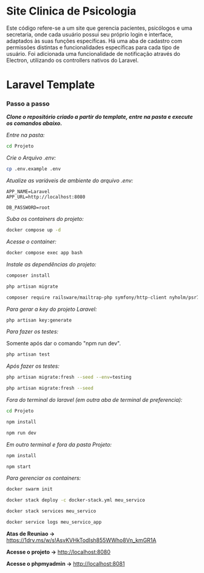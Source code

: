# Site Clinica de Psicologia
Este código refere-se a um site que gerencia pacientes, psicólogos e uma secretaria, onde cada usuário possui seu próprio login e interface, adaptados às suas funções específicas. Há uma aba de cadastro com permissões distintas e funcionalidades específicas para cada tipo de usuário. Foi adicionada uma funcionalidade de notificação através do Electron, utilizando os controllers nativos do Laravel.

# Laravel Template

### Passo a passo
***Clone o repositório criado a partir do template, entre na pasta e execute os comandos abaixo.***

*Entre na pasta:*
```sh
cd Projeto
```

*Crie o Arquivo .env:*
```sh
cp .env.example .env
```

*Atualize as variáveis de ambiente do arquivo .env:*
```dosini
APP_NAME=Laravel
APP_URL=http://localhost:8080

DB_PASSWORD=root
```

*Suba os containers do projeto:*
```sh
docker compose up -d
```
*Acesse o container:*
```sh
docker compose exec app bash
```
*Instale as dependências do projeto:*
```sh
composer install
```

```sh
php artisan migrate
```

```sh
composer require railsware/mailtrap-php symfony/http-client nyholm/psr7
```

*Para gerar a key do projeto Laravel:*

```sh
php artisan key:generate
```
*Para fazer os testes:*

Somente após dar o comando "npm run dev".
```sh
php artisan test
```
*Após fazer os testes:*
```sh
php artisan migrate:fresh --seed --env=testing
```
```sh
php artisan migrate:fresh --seed
```
*Fora do terminal do laravel (em outra aba de terminal de preferencia):*
```sh
cd Projeto
```
```sh
npm install
```
```sh
npm run dev
```
*Em outro terminal e fora da pasta Projeto:*
```sh
npm install
```
```sh
npm start
```
*Para gerenciar os containers:*
```sh
docker swarm init
```
```sh
docker stack deploy -c docker-stack.yml meu_servico
```
```sh
docker stack services meu_servico
```
```sh
docker service logs meu_servico_app
```


**Atas de Reuniao ->**
https://1drv.ms/w/s!AsvKVHkTodIsh855WWho8Vn_kmGR1A


**Acesse o projeto ->**
[http://localhost:8080](http://localhost:8080)

**Acesse o phpmyadmin ->**
[http://localhost:8081](http://localhost:8081)

